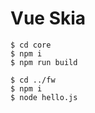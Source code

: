 # Vue Skia

```shell
$ cd core
$ npm i
$ npm run build
```

```shell
$ cd ../fw
$ npm i
$ node hello.js
```

